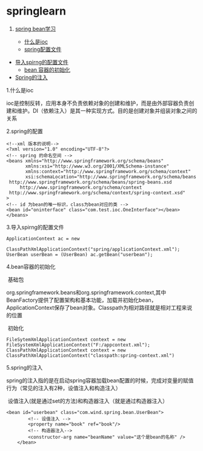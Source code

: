 # springlearn

1. [spring bean学习](https://www.imooc.com/video/3665)   

   - [什么是ioc](#是控制反转)
   - [spring配置文件](#spring的配置)
- [导入spirng的配置文件](#导入spirng的配置文件)
   - [bean 容器的初始化](#bean容器的初始化)
- [Spring的注入](#spring的注入)
   
1.什么是ioc
   
  ioc是控制反转，应用本身不负责依赖对象的创建和维护，而是由外部容器负责创建和维护。DI（依赖注入）是其一种实现方式。目的是创建对象并组装对象之间的关系
   
   2.spring的配置
   
   ```
   <!--xml 版本的说明-->
   <?xml version="1.0" encoding="UTF-8"?>
   <!-- spring 的命名空间 -->
   <beans xmlns="http://www.springframework.org/schema/beans"
          xmlns:xsi="http://www.w3.org/2001/XMLSchema-instance"
          xmlns:context="http://www.springframework.org/schema/context"
          xsi:schemaLocation="http://www.springframework.org/schema/beans
   	http://www.springframework.org/schema/beans/spring-beans.xsd
		http://www.springframework.org/schema/context
   	http://www.springframework.org/schema/context/spring-context.xsd"
   >
   <!-- id 为bean的唯一标识，class为bean对应的类 -->   
<bean id="oninterface" class="com.test.ioc.OneInterface"></bean>
   </beans>
   ```
   
   3.导入spirng的配置文件
   
   ```
   ApplicationContext ac = new
                   ClassPathXmlApplicationContext("spring/applicationContext.xml");
   UserBean userBean = (UserBean) ac.getBean("userbean");
   ```
   
   4.bean容器的初始化
   
   ​	基础包
   
   ​		org.springframework.beans和org.springframework.context,其中BeanFactory提供了配置架构和基本功能，加载并初始化bean，ApplicationContext保存了bean对象。Classpath为相对路径就是相对工程来说的位置
   
   ​	初始化
   
   ```
   FileSytemXmlApplicationContext context = new FileSystemXmlApplicationContext("F:/appcontext.xml");
   ClassPathXmlApplicationContext context = new ClassPathXmlApplicationContext("classpath:spring-context.xml")
   ```
   
   5.spring的注入
   
   ​	spring的注入指的是在启动spring容器加载bean配置的时候，完成对变量的赋值行为（常见的注入有2种，设值注入和构造注入）
   
   ​	设值注入(就是通过set的方法)和构造器注入（就是通过构造器注入）
   
   ```
   <bean id="userbean" class="com.wind.spring.bean.UserBean">
           <!-- 设值注入 -->
           <property name="book" ref="book"/>
           <!-- 构造器注入-->
           <constructor-arg name="beanName" value="这个是bean的名称" />
       </bean>
   ```
   
   ​	

